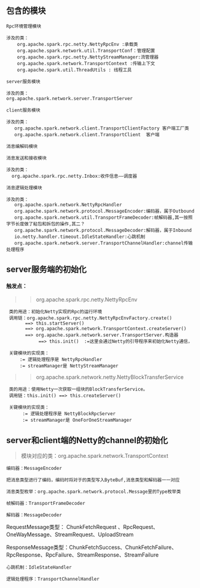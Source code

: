 
## 包含的模块

`Rpc环境管理模块`

    涉及的类：
        org.apache.spark.rpc.netty.NettyRpcEnv :承载类
        org.apache.spark.network.util.TransportConf：管理配置
        org.apache.spark.rpc.netty.NettyStreamManager:流管理器
        org.apache.spark.network.TransportContext :传输上下文
        org.apache.spark.util.ThreadUtils : 线程工具
        
`server服务模块`

    涉及的类： 
    org.apache.spark.network.server.TransportServer
    
`client服务模块`

    涉及的类： 
       org.apache.spark.network.client.TransportClientFactory 客户端工厂类
       org.apache.spark.network.client.TransportClient  客户端

`消息编解码模块`

`消息发送和接收模块`

    涉及的类：      
      org.apache.spark.rpc.netty.Inbox:收件信息——调度器
      
      
`消息逻辑处理模块`

    涉及的类： 
       org.apache.spark.network.NettyRpcHandler
       org.apache.spark.network.protocol.MessageEncoder:编码器，属于Outbound
       org.apache.spark.network.util.TransportFrameDecoder:帧解码器,其一按照字节长度做了粘包和拆包的操作,其二？
       org.apache.spark.network.protocol.MessageDecoder:解码器，属于Inbound
       io.netty.handler.timeout.IdleStateHandler:心跳机制
       org.apache.spark.network.server.TransportChannelHandler:channel传输处理程序
       
       
       

## server服务端的初始化

 #### 触发点：
 >> org.apache.spark.rpc.netty.NettyRpcEnv
  
     类的用途：初始化Netty实现的Rpc的运行环境
     调用链：org.apache.spark.rpc.netty.NettyRpcEnvFactory.create() 
           ==> this.startServer() 
           ==> org.apache.spark.network.TransportContext.createServer()
           ==> org.apache.spark.network.server.TransportServer.构造器
                ==> this.init()  :=这里会通过Netty的引导程序来初始化Netty通信，
                
     关键模块的实现类：
         := 逻辑处理程序是 NettyRpcHandler 
         := streamManager是 NettyStreamManager
   
 >> org.apache.spark.network.netty.NettyBlockTransferService

     类的用途：使用Netty一次获取一组块的BlockTransferService。
     调用链：this.init() ==> this.createServer()
     
     关键模块的实现类：
          := 逻辑处理程序是 NettyBlockRpcServer 
          := streamManager是 OneForOneStreamManager
          
## server和client端的Netty的channel的初始化

> 模块对应的类：org.apache.spark.network.TransportContext

`编码器：MessageEncoder`

    把消息类型进行了编码，编码时将对于的类型写入ByteBuf,消息类型和解码器一一对应
    
    消息类型枚举：org.apache.spark.network.protocol.Message里的Type枚举类

`帧解码器：TransportFrameDecoder`
 
   
`解码器：MessageDecoder`
      
   RequestMessage类型： ChunkFetchRequest 、RpcRequest、OneWayMessage、StreamRequest、UploadStream
   
   ResponseMessage类型：ChunkFetchSuccess、ChunkFetchFailure、RpcResponse、RpcFailure、StreamResponse、StreamFailure
   
`心跳机制：IdleStateHandler`

`逻辑处理程序：TransportChannelHandler`
